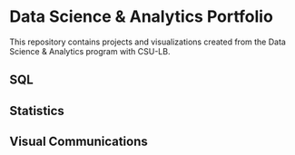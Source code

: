 # Data Science & Analytics Portfolio
This repository contains projects and visualizations created from the Data Science & Analytics program with CSU-LB.

## SQL

## Statistics

## Visual Communications


